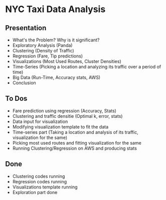 # NYC Taxi Data Analysis

## Presentation
  
* What's the Problem? Why is it significant?
* Exploratory Analysis (Panda)
* Clustering (Density of Traffic)
* Regression (Fare, Tip predictions)
* Visualizations (Most Used Routes, Cluster Densities)
* Time-Series (Picking a location and analyzing its traffic over a period of time)
* Big Data (Run-Time, Accuracy stats, AWS)
* Conclusion


## To Dos

* Fare prediction using regression (Accuracy, Stats)
* Clustering and traffic densitie (Optimal k, error, stats)
* Data input for visualization
* Modifying visualization template to fit the data
* Time-series part (Taking a location and analysis of its traffic, visualization for the same)
* Picking most used routes and fitting visualization for the same
* Running Clustering/Regression on AWS and producing stats

## Done

* Clustering codes running
* Regression codes running
* Visualizations template running
* Exploration part done
